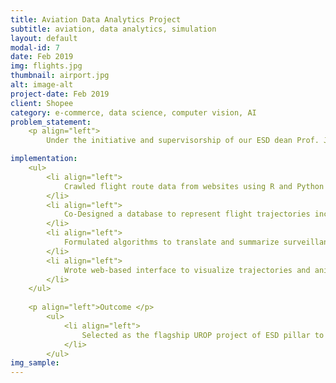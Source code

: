 ```yaml
---
title: Aviation Data Analytics Project
subtitle: aviation, data analytics, simulation
layout: default
modal-id: 7
date: Feb 2019
img: flights.jpg
thumbnail: airport.jpg
alt: image-alt
project-date: Feb 2019
client: Shopee
category: e-commerce, data science, computer vision, AI
problem_statement: 
    <p align="left"> 
        Under the initiative and supervisorship of our ESD dean Prof. Jackson, the Undergradute Research Opportunities Programme(UROP) took aim to real-time simulate the fligt aviation data from ASEAN region and connection to other regions and thereby seek optimatization by further analysis.</p>

implementation: 
    <ul>
        <li align="left">
            Crawled flight route data from websites using R and Python to simulate a flight tracking program.
        </li> 
        <li align="left">
            Co-Designed a database to represent flight trajectories including tables for waypoint and airport locations using MySQL Workbench.
        </li>
        <li align="left">
            Formulated algorithms to translate and summarize surveillance data into flight trajectory data.
        </li> 
        <li align="left">
            Wrote web-based interface to visualize trajectories and animate aircraft movements using Javascript on Cesium.
        </li> 
    </ul>
    
    <p align="left">Outcome </p>
        <ul>
            <li align="left">
                Selected as the flagship UROP project of ESD pillar to showcase in SUTD Open House 2019. I was appointed as the student researcher representative to demo and explain the UI during the Open House.
            </li> 
        </ul>
img_sample:
---
```

